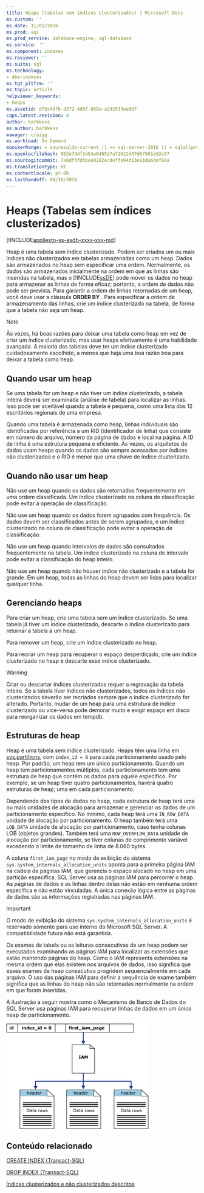 ```yaml
---
title: Heaps (tabelas sem índices clusterizados) | Microsoft Docs
ms.custom: ''
ms.date: 11/01/2016
ms.prod: sql
ms.prod_service: database-engine, sql-database
ms.service: ''
ms.component: indexes
ms.reviewer: ''
ms.suite: sql
ms.technology:
- dbe-indexes
ms.tgt_pltfrm: ''
ms.topic: article
helpviewer_keywords:
- heaps
ms.assetid: df5c4dfb-d372-4d0f-859a-a2d2533ee0d7
caps.latest.revision: 8
author: barbkess
ms.author: barbkess
manager: craigg
ms.workload: On Demand
monikerRange: = azuresqldb-current || >= sql-server-2016 || = sqlallproducts-allversions
ms.openlocfilehash: 062e79df3d54a046527a71622d47d67901dd2e37
ms.sourcegitcommit: 7a6df3fd5bea9282ecdeffa94d13ea1da6def80a
ms.translationtype: HT
ms.contentlocale: pt-BR
ms.lasthandoff: 04/16/2018
---
```

# <a name="heaps-tables-without-clustered-indexes"></a>Heaps (Tabelas sem índices clusterizados)
[!INCLUDE[appliesto-ss-asdb-xxxx-xxx-md](../../includes/appliesto-ss-asdb-xxxx-xxx-md.md)]

  Heap é uma tabela sem índice clusterizado. Podem ser criados um ou mais índices não clusterizados em tabelas armazenadas como um heap. Dados são armazenados no heap sem especificar uma ordem. Normalmente, os dados são armazenados inicialmente na ordem em que as linhas são inseridas na tabela, mas o [!INCLUDE[ssDE](../../includes/ssde-md.md)] pode mover os dados no heap para armazenar as linhas de forma eficaz; portanto, a ordem de dados não pode ser prevista. Para garantir a ordem de linhas retornadas de um heap, você deve usar a cláusula **ORDER BY** . Para especificar a ordem de armazenamento das linhas, crie um índice clusterizado na tabela, de forma que a tabela não seja um heap.  
  
> [!NOTE]  
>  Às vezes, há boas razões para deixar uma tabela como heap em vez de criar um índice clusterizado, mas usar heaps efetivamente é uma habilidade avançada. A maioria das tabelas deve ter um índice clusterizado cuidadosamente escolhido, a menos que haja uma boa razão boa para deixar a tabela como heap.  
  
## <a name="when-to-use-a-heap"></a>Quando usar um heap  
 Se uma tabela for um heap e não tiver um índice clusterizado, a tabela inteira deverá ser examinada (análise de tabela) para localizar as linhas. Isso pode ser aceitável quando a tabela é pequena, como uma lista dos 12 escritórios regionais de uma empresa.  
  
 Quando uma tabela é armazenada como heap, linhas individuais são identificadas por referência a um RID (identificador de linha) que consiste em número do arquivo, número da página de dados e local na página. A ID de linha é uma estrutura pequena e eficiente. Às vezes, os arquitetos de dados usam heaps quando os dados são sempre acessados por índices não clusterizados e o RID é menor que uma chave de índice clusterizado.  
  
## <a name="when-not-to-use-a-heap"></a>Quando não usar um heap  
 Não use um heap quando os dados são retornados frequentemente em uma ordem classificada. Um índice clusterizado na coluna de classificação pode evitar a operação de classificação.  
  
 Não use um heap quando os dados forem agrupados com frequência. Os dados devem ser classificados antes de serem agrupados, e um índice clusterizado na coluna de classificação pode evitar a operação de classificação.  
  
 Não use um heap quando intervalos de dados são consultados frequentemente na tabela.  Um índice clusterizado na coluna de intervalo pode evitar a classificação do heap inteiro.  
  
 Não use um heap quando não houver índice não clusterizado e a tabela for grande. Em um heap, todas as linhas do heap devem ser lidas para localizar qualquer linha.  
  
## <a name="managing-heaps"></a>Gerenciando heaps  
 Para criar um heap, crie uma tabela sem um índice clusterizado. Se uma tabela já tiver um índice clusterizado, descarte o índice clusterizado para retornar a tabela a um heap.  
  
 Para remover um heap, crie um índice clusterizado no heap.  
  
 Para recriar um heap para recuperar o espaço desperdiçado, crie um índice clusterizado no heap e descarte esse índice clusterizado.  
  
> [!WARNING]  
>  Criar ou descartar índices clusterizados requer a regravação da tabela inteira. Se a tabela tiver índices não clusterizados, todos os índices não clusterizados deverão ser recriados sempre que o índice clusterizado for alterado. Portanto, mudar de um heap para uma estrutura de índice clusterizado ou vice-versa pode demorar muito e exigir espaço em disco para reorganizar os dados em tempdb.  

## <a name="heap-structures"></a>Estruturas de heap


Heap é uma tabela sem índice clusterizado. Heaps têm uma linha em [sys.partitions](../../relational-databases/system-catalog-views/sys-partitions-transact-sql.md), com `index_id = 0` para cada particionamento usado pelo heap. Por padrão, um heap tem um único particionamento. Quando um heap tem particionamentos múltiplos, cada particionamento tem uma estrutura de heap que contém os dados para aquele específico. Por exemplo, se um heap tiver quatro particionamentos, haverá quatro estruturas de heap; uma em cada particionamento.

Dependendo dos tipos de dados no heap, cada estrutura de heap terá uma ou mais unidades de alocação para armazenar e gerenciar os dados de um particionamento específico. No mínimo, cada heap terá uma `IN_ROW_DATA` unidade de alocação por particionamento. O heap também terá uma `LOB_DATA` unidade de alocação por particionamento, caso tenha colunas LOB (objetos grandes). Também terá uma `ROW_OVERFLOW_DATA` unidade de alocação por particionamento, se tiver colunas de comprimento variável excedendo o limite de tamanho de linha de 8.060 bytes.

A coluna `first_iam_page` no modo de exibição do sistema `sys.system_internals_allocation_units` aponta para a primeira página IAM na cadeia de páginas IAM, que gerencia o espaço alocado no heap em uma partição específica. SQL Server usa as páginas IAM para percorrer o heap. As páginas de dados e as linhas dentro delas não estão em nenhuma ordem específica e não estão vinculadas. A única conexão lógica entre as páginas de dados são as informações registradas nas páginas IAM.

> [!IMPORTANT]  
> O modo de exibição do sistema `sys.system_internals_allocation_units` é reservado somente para uso interno do Microsoft SQL Server. A compatibilidade futura não está garantida.
 
Os exames de tabela ou as leituras consecutivas de um heap podem ser executados examinando as páginas IAM para localizar as extensões que estão mantendo páginas do heap. Como o IAM representa extensões na mesma ordem que elas existem nos arquivos de dados, isso significa que esses exames de heap consecutivo progridem sequencialmente em cada arquivo. O uso das páginas IAM para definir a sequência de exame também significa que as linhas do heap não são retornadas normalmente na ordem em que foram inseridas.

A ilustração a seguir mostra como o Mecanismo de Banco de Dados do SQL Server usa páginas IAM para recuperar linhas de dados em um único heap de particionamento. 

![iam_heap](../../relational-databases/indexes/media/iam-heap.gif)

  
## <a name="related-content"></a>Conteúdo relacionado  
 [CREATE INDEX &#40;Transact-SQL&#41;](../../t-sql/statements/create-index-transact-sql.md)  
  
 [DROP INDEX &#40;Transact-SQL&#41;](../../t-sql/statements/drop-index-transact-sql.md)  
  
 [Índices clusterizados e não clusterizados descritos](../../relational-databases/indexes/clustered-and-nonclustered-indexes-described.md)  
  
  

